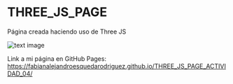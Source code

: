 # THREE_JS_PAGE
Página creada haciendo uso de Three JS

![text image](https://i.imgur.com/ygvUXeo.png)

Link a mi página en GitHub Pages: https://fabianalejandroesquedarodriguez.github.io/THREE_JS_PAGE_ACTIVIDAD_04/
